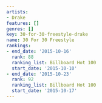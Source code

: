 ```yaml
---
artists:
- Drake
features: []
genres: []
key: 30-for-30-freestyle-drake
name: 30 For 30 Freestyle
rankings:
- end_date: '2015-10-16'
  rank: 88
  ranking_list: Billboard Hot 100
  start_date: '2015-10-10'
- end_date: '2015-10-23'
  rank: 92
  ranking_list: Billboard Hot 100
  start_date: '2015-10-17'
---
```


